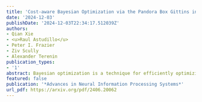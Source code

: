 ```yaml
---
title: 'Cost-aware Bayesian Optimization via the Pandora Box Gittins index'
date: '2024-12-03'
publishDate: '2024-12-03T22:34:17.512039Z'
authors:
- Qian Xie
- <u>Raul Astudillo</u>
- Peter I. Frazier
- Ziv Scully
- Alexander Terenin
publication_types:
- '1'
abstract: Bayesian optimization is a technique for efficiently optimizing unknown functions in a black-box manner. To handle practical settings where gathering data requires use of finite resources, it is desirable to explicitly incorporate function evaluation costs into Bayesian optimization policies. To understand how to do so, we develop a previously-unexplored connection between cost-aware Bayesian optimization and the Pandora's Box problem, a decision problem from economics. The Pandora's Box problem admits a Bayesian-optimal solution based on an expression called the Gittins index, which can be reinterpreted as an acquisition function. We study the use of this acquisition function for cost-aware Bayesian optimization, and demonstrate empirically that it performs well, particularly in medium-high dimensions. We further show that this performance carries over to classical Bayesian optimization without explicit evaluation costs. Our work constitutes a first step towards integrating techniques from Gittins index theory into Bayesian optimization.
featured: false
publication: '*Advances in Neural Information Processing Systems*'
url_pdf: https://arxiv.org/pdf/2406.20062
---
```


